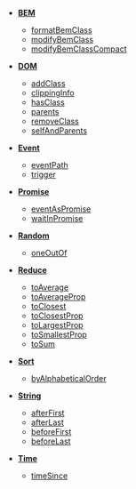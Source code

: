 * **[BEM](#bem)**
  * [formatBemClass](#formatBemClass)
  * [modifyBemClass](#modifyBemClass)
  * [modifyBemClassCompact](#modifyBemClassCompact)

* **[DOM](#dom)**
  * [addClass](#addClass)
  * [clippingInfo](#clippingInfo)
  * [hasClass](#hasClass)
  * [parents](#parents)
  * [removeClass](#removeClass)
  * [selfAndParents](#selfAndParents)

* **[Event](#event)**
  * [eventPath](#eventPath)
  * [trigger](#trigger)

* **[Promise](#promise)**
  * [eventAsPromise](#eventAsPromise)
  * [waitInPromise](#waitInPromise)

* **[Random](#random)**
  * [oneOutOf](#oneOutOf)

* **[Reduce](#reduce)**
  * [toAverage](#toAverage)
  * [toAverageProp](#toAverageProp)
  * [toClosest](#toClosest)
  * [toClosestProp](#toClosestProp)
  * [toLargestProp](#toLargestProp)
  * [toSmallestProp](#toSmallestProp)
  * [toSum](#toSum)

* **[Sort](#sort)**
  * [byAlphabeticalOrder](#byAlphabeticalOrder)

* **[String](#string)**
  * [afterFirst](#afterFirst)
  * [afterLast](#afterLast)
  * [beforeFirst](#beforeFirst)
  * [beforeLast](#beforeLast)

* **[Time](#time)**
  * [timeSince](#timeSince)


